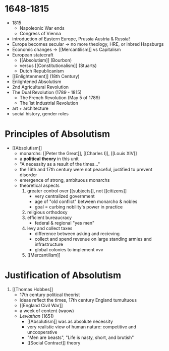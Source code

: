 # 1648-1815
- 1815
	- Napoleonic War ends
	- Congress of Vienna
- introduction of Eastern Europe, Prussia Austria & Russia!
- Europe becomes secular -> no more theology, HRE, or inbred Hapsburgs
- Economic changes -> [[Mercantilism]] vs Capitalism
- European statecraft
	- [[Absolutism]] (Bourbon)
	- versus [[Constitutionalism]] (Stuarts)
	- Dutch Republicanism
- [[Enlightenment]] (18th Century)
- Enlightened Absolutism
- 2nd Agricultural Revolution
- The Dual Revolution (1789 - 1815)
	- The French Revolution (May 5 of 1789)
	- The 1st Industrial Revolution
- art + architecture
- social history, gender roles
# Principles of Absolutism
- [[Absolutism]]
	- monarchs: [[Peter the Great]], [[Charles I]], [[Louis XIV]]
	- a **political theory** in this unit
	- "A necessity as a result of the times..."
	- the 16th and 17th century were not peaceful, justified to prevent disorder
	- emergence of strong, ambituous monarchs
	- theoretical aspects
		1. greater control over [[subjects]], not [[citizens]]
			- very centralized government
			- age of "old conflict" between monarcho & nobles 
			- goal = curbing nobility's power in practice
		2. religious orthodoxy
		3. efficient bureaucracy
			- federal & regional "yes men"
		4. levy and collect taxes
			- difference between asking and recieving
			- collect and spend revenue on large standing armies and infrastructure
			- global colonies to implement vvv
		5. [[Mercantilism]]
# Justification of Absolutism
1. [[Thomas Hobbes]]
	- 17th century political theorist
	- ideas reflect the times, 17th century England tumultuous
	- [[England Civil War]]
	- a week of content (waow)
	- *Leviathan* (1651)
		- [[Absolutism]] was as absolute necessity
		- very realistic view of human nature: competitive and uncooperative
		- "Men are beasts", "Life is nasty, short, and brutish"
		- [[Social Contract]] theory